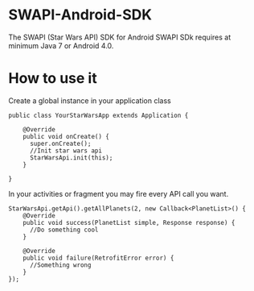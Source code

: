 SWAPI-Android-SDK
=================

The SWAPI (Star Wars API) SDK for Android
SWAPI SDk requires at minimum Java 7 or Android 4.0.

How to use it
=============

Create a global instance in your application class
```android
public class YourStarWarsApp extends Application {

    @Override
    public void onCreate() {
      super.onCreate();
      //Init star wars api
      StarWarsApi.init(this);
    }
    
}
```
In your activities or fragment you may fire every API call you want.
```android
StarWarsApi.getApi().getAllPlanets(2, new Callback<PlanetList>() {
    @Override
    public void success(PlanetList simple, Response response) {
      //Do something cool
    }
    
    @Override
    public void failure(RetrofitError error) {
      //Something wrong
    }
});
```

